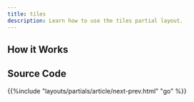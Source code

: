 ```yaml
---
title: tiles
description: Learn how to use the tiles partial layout.
---
```



## How it Works

## Source Code 

{{%include "layouts/partials/article/next-prev.html" "go" %}}